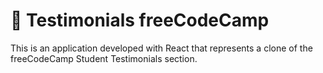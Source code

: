 
<h1> 📌 Testimonials freeCodeCamp</h1> 

<p>This is an application developed with React that represents a clone of the freeCodeCamp Student Testimonials section.</p>
